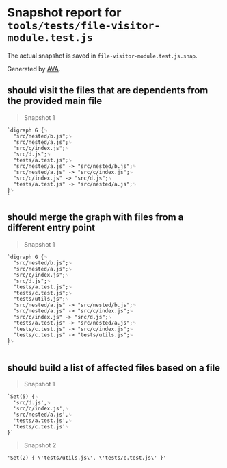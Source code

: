 # Snapshot report for `tools/tests/file-visitor-module.test.js`

The actual snapshot is saved in `file-visitor-module.test.js.snap`.

Generated by [AVA](https://avajs.dev).

## should visit the files that are dependents from the provided main file

> Snapshot 1

    `digraph G {␊
      "src/nested/b.js";␊
      "src/nested/a.js";␊
      "src/c/index.js";␊
      "src/d.js";␊
      "tests/a.test.js";␊
      "src/nested/a.js" -> "src/nested/b.js";␊
      "src/nested/a.js" -> "src/c/index.js";␊
      "src/c/index.js" -> "src/d.js";␊
      "tests/a.test.js" -> "src/nested/a.js";␊
    }␊
    `

## should merge the graph with files from a different entry point

> Snapshot 1

    `digraph G {␊
      "src/nested/b.js";␊
      "src/nested/a.js";␊
      "src/c/index.js";␊
      "src/d.js";␊
      "tests/a.test.js";␊
      "tests/c.test.js";␊
      "tests/utils.js";␊
      "src/nested/a.js" -> "src/nested/b.js";␊
      "src/nested/a.js" -> "src/c/index.js";␊
      "src/c/index.js" -> "src/d.js";␊
      "tests/a.test.js" -> "src/nested/a.js";␊
      "tests/c.test.js" -> "src/c/index.js";␊
      "tests/c.test.js" -> "tests/utils.js";␊
    }␊
    `

## should build a list of affected files based on a file

> Snapshot 1

    `Set(5) {␊
      'src/d.js',␊
      'src/c/index.js',␊
      'src/nested/a.js',␊
      'tests/a.test.js',␊
      'tests/c.test.js'␊
    }`

> Snapshot 2

    'Set(2) { \'tests/utils.js\', \'tests/c.test.js\' }'
